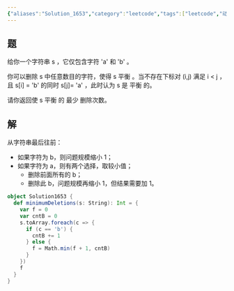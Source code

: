 ```yaml
---
{"aliases":"Solution_1653","category":"leetcode","tags":["leetcode","动态规划"],"status":"published","link":"NA","date created":"2023-03-06 Mon 07:57:19","date modified":"2024-02-21 Wed 19:13:16","dg-publish":true,"permalink":"/Blog/Code/Solution_1653/","dgPassFrontmatter":true}
---
```



## 题

给你一个字符串 s ，它仅包含字符 'a' 和 'b'​​​​ 。

你可以删除 s 中任意数目的字符，使得 s 平衡 。当不存在下标对 (i,j) 满足 i < j ，且 s[i] = 'b' 的同时 s[j]= 'a' ，此时认为 s 是 平衡 的。

请你返回使 s 平衡 的 最少 删除次数。

## 解

从字符串最后往前：
- 如果字符为 b，则问题规模缩小 1；
- 如果字符为 a，则有两个选择，取较小值；
	- 删除前面所有的 b；
	- 删除此 b，问题规模再缩小 1，但结果需要加 1。

```scala
object Solution1653 {  
  def minimumDeletions(s: String): Int = {  
    var f = 0  
    var cntB = 0  
    s.toArray.foreach(c => {  
      if (c == 'b') {  
        cntB += 1  
      } else {  
        f = Math.min(f + 1, cntB)  
      }  
    })  
    f  
  }  
}
```
